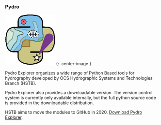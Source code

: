 ### Pydro

![logo](resources/pydro.png){: .center-image }

Pydro Explorer organizes a wide range of Python Based tools for hydrography developed by 
OCS Hydrographic Systems and Technologies Branch (HSTB). 

Pydro Explorer also provides a downloadable version. The version control system is currently 
only available internally, but the full python source code is provided in the downloadable 
distribution. 

HSTB aims to move the modules to GitHub in 2020. 
[Download Pydro Explorer](https://svn.pydro.noaa.gov/Docs/html/Pydro/universe_overview.html).
